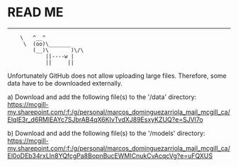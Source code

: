 # READ ME
 ----
        \   ^__^
         \  (oo)\_______
            (__)\       )\/\
                ||----w |
                ||     ||

Unfortunately GitHub does not allow uploading large files. Therefore, some data have to be downloaded externally. 

a) Download and add the following file(s) to the '/data' directory:
https://mcgill-my.sharepoint.com/:f:/g/personal/marcos_dominguezarriola_mail_mcgill_ca/ElqIE3r_d6RMlEAYc7SJbrAB4qX6KIvTvdXJ89EsxyKZUQ?e=SJVl7o

b) Download and add the following file(s) to the '/models' directory:
https://mcgill-my.sharepoint.com/:f:/g/personal/marcos_dominguezarriola_mail_mcgill_ca/El0oDEb34rxLln8YQfcgPa8BopnBucEWMICnukCvAcqcVg?e=uFQXUS

